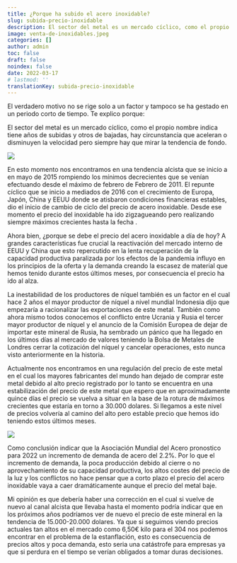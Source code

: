 ```yaml
---
title: ¿Porque ha subido el acero inoxidable?
slug: subida-precio-inoxidable
description: El sector del metal es un mercado cíclico, como el propio nombre indica tiene años de subidas y otros de bajadas, hay circunstancia que aceleran o disminuyen la velocidad pero siempre hay que mirar la tendencia de fondo.
image: venta-de-inoxidables.jpeg
categories: []
author: admin
toc: false
draft: false
noindex: false
date: 2022-03-17
# lastmod: ''
translationKey: subida-precio-inoxidable
---
```

El verdadero motivo no se rige solo a un factor y tampoco se ha gestado en un periodo corto de tiempo. Te explico porque:

El sector del metal es un mercado cíclico, como el propio nombre indica tiene años de subidas y otros de bajadas, hay circunstancia que aceleran o disminuyen la velocidad pero siempre hay que mirar la tendencia de fondo.

![](grafico-niquel-largo-plazo.jpg)

En esto momento nos encontramos en una tendencia alcista que se inicio a en mayo de 2015 rompiendo los mínimos decrecientes que se venían efectuando desde el máximo de febrero de Febrero de 2011. El repunte cíclico que se inicio a mediados de 2016 con el crecimiento de Europa, Japón, China y EEUU donde se atisbaron condiciones financieras estables, dio el inicio de cambio de ciclo del precio de acero inoxidable. Desde ese momento el precio del inoxidable ha ido zigzagueando pero realizando siempre máximos crecientes hasta la fecha .

Ahora bien, ¿porque se debe el precio del acero inoxidable a día de hoy? A grandes características fue crucial la reactivación del mercado interno de EEUU y China que esto repercutido en la lenta recuperación de la capacidad productiva paralizada por los efectos de la pandemia influyo en los principios de la oferta y la demanda creando la escasez de material que hemos tenido durante estos últimos meses, por consecuencia el precio ha ido al alza.

La inestabilidad de los productores de níquel también es un factor en el cual hace 2 años el mayor productor de níquel a nivel mundial Indonesia dijo que empezaría a racionalizar las exportaciones de este metal. También como ahora mismo todos conocemos el conflicto entre Ucrania y Rusia el tercer mayor productor de níquel y el anuncio de la Comisión Europea de dejar de importar este mineral de Rusia, ha sembrado un pánico que ha llegado en los últimos días al mercado de valores teniendo la Bolsa de Metales de Londres cerrar la cotización del níquel y cancelar operaciones, esto nunca visto anteriormente en la historia.

Actualmente nos encontramos en una regulación del precio de este metal en el cual los mayores fabricantes del mundo han dejado de comprar este metal debido al alto precio registrado por lo tanto se encuentra en una estabilización del precio de este metal que espero que en aproximadamente quince días el precio se vuelva a situar en la base de la rotura de máximos crecientes que estaría en torno a  30.000 dolares. Si llegamos a este nivel de precios volvería al camino del alto pero estable precio que hemos ido teniendo estos últimos meses.

![](grafico-niquel-corto-plazo.jpg)

Como conclusión indicar que la Asociación Mundial del Acero pronostico para 2022 un incremento de demanda de acero del 2.2%. Por lo que el incremento de demanda, la poca producción debido al cierre o no aprovechamiento de su capacidad productiva, los altos costes del precio de la luz  y los conflictos no hace pensar que a corto plazo el precio del acero inoxidable vaya a caer dramáticamente aunque el precio del metal baje. 

Mi opinión es que debería haber una corrección en el cual si vuelve de nuevo al canal alcista que llevaba hasta el momento podría indicar que en los próximos años podríamos ver de nuevo el precio de este mineral en la tendencia de 15.000-20.000 dolares. Ya que si seguimos viendo precios actuales tan altos en el mercado como 6,50€ kilo para el 304 nos podemos encontrar en el problema de la estanflación, esto es consecuencia de precios altos y poca demanda, esto seria una catástrofe para empresas ya que si perdura en el tiempo se verían obligados a tomar duras decisiones.